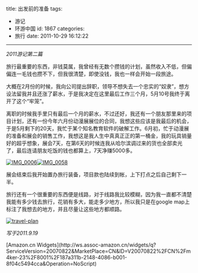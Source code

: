 title: 出发前的准备
tags:
  - 游记
  - 环游中国
id: 1867
categories:
  - 旅行
date: 2011-10-29 16:12:22
---

_2011游记第二篇_

旅行最重要的东西，非钱莫属，我曾经有无数个攒钱的计划，虽然收入不低，但偏偏连一毛钱也攒不下，但我很清楚，即使没钱，我也一样会开始一段旅途。

大概在2月份的时候，我向公司提出辞职，领导不想失去一个忠实的“奴隶”，想方设法留我并且还涨了薪水，于是我决定在这里最后工作三个月，5月10号我终于离开了这个“牢笼”。

离职的时候我手里只有最后一个月的薪水，不过还好，我还有一个朋友那里来的项目计划，还有一份今年六月份动漫展展位的合同，我想这些应该是我最后的机会，于是5月剩下的20天，我忙于某个知名教育软件的破解工作。6月初，忙于动漫展的准备和展会的销售工作，我想这是我人生中真真正正的第一桶金，我的玩具销量好的超乎想象，展会7天，在第6天的时候连我从哈尔滨调过来的货也全部卖光了，最后连请朋友吃饭的钱也都算上，7天净赚5000多。

[![](//blog.foolbird.net/wp-content/uploads/2011/10/IMG_0006-500x375.jpg "IMG_0006")](//blog.foolbird.net/1867.html/img_0006)[![](//blog.foolbird.net/wp-content/uploads/2011/10/IMG_0058-500x375.jpg "IMG_0058")](//blog.foolbird.net/1867.html/img_0058)

展会结束后我开始置办旅行装备，项目款也陆续到帐，上下打点之后自己剩下一半。

旅行还有一个很重要的东西便是线路，对于线路我比较模糊，因为我一直都不清楚我能有多少钱去旅行，花销有多大，能走多少地方，所以我只是在google map上标注了我想去的地方，并且尽量让这些地方都顺路。

[![](//blog.foolbird.net/wp-content/uploads/2011/10/travel-plan.jpg "travel-plan")](//blog.foolbird.net/1867.html/travel-plan)

_写于2011.9.19_

<script src="http://ws.assoc-amazon.cn/widgets/q?ServiceVersion=20070822&MarketPlace=CN&ID=V20070822/CN/m4ker-23/8001/187a311b-2148-4086-b001-8f04c5494cca" type="text/javascript"> </script> <noscript>[Amazon.cn Widgets](http://ws.assoc-amazon.cn/widgets/q?ServiceVersion=20070822&#038;MarketPlace=CN&#038;ID=V20070822%2FCN%2Fm4ker-23%2F8001%2F187a311b-2148-4086-b001-8f04c5494cca&#038;Operation=NoScript)</noscript> 
